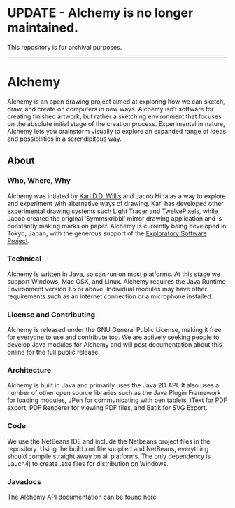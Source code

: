 # UPDATE - Alchemy is no longer maintained.
This repository is for archival purposes.

----

# Alchemy
Alchemy is an open drawing project aimed at exploring how we can sketch, draw, and create on computers in new ways. Alchemy isn’t software for creating finished artwork, but rather a sketching environment that focuses on the absolute initial stage of the creation process. Experimental in nature, Alchemy lets you brainstorm visually to explore an expanded range of ideas and possibilities in a serendipitous way.

## About

### Who, Where, Why
Alchemy was intiated by [Karl D.D. Willis](http://www.darcy.co.nz/) and Jacob Hina as a way to explore and experiment with alternative ways of drawing. Karl has developed other experimental drawing systems such Light Tracer and TwelvePixels, while Jacob created the original ‘Symmskribbl’ mirror drawing application and is constantly making marks on paper. Alchemy is currently being developed in Tokyo, Japan, with the generous support of the [Exploratory Software Project](https://www.ipa.go.jp/english/humandev/third.html).

### Technical
Alchemy is written in Java, so can run on most platforms. 
At this stage we support Windows, Mac OSX, and Linux. 
Alchemy requires the Java Runtime Environment version 1.5 or above.
Individual modules may have other requirements such as an internet connection or a microphone installed.

### License and Contributing
Alchemy is released under the GNU General Public License, making it free for everyone to use and contribute too. We are actively seeking people to develop Java modules for Alchemy and will post documentation about this online for the full public release.

### Architecture
Alchemy is built in Java and primarily uses the Java 2D API. It also uses a number of other open source libraries such as the Java Plugin Framework for loading modules, JPen for communicating with pen tablets, iText for PDF export, PDF Renderer for viewing PDF files, and Batik for SVG Export.

### Code
We use the NetBeans IDE and include the Netbeans project files in the repository. Using the build.xml file supplied and NetBeans, everything should compile straight away on all platforms. The only dependency is Lauch4j to create .exe files for distribution on Windows.

### Javadocs
The Alchemy API documentation can be found [here](javadocs)
